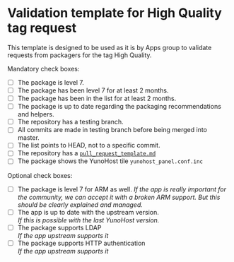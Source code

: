 # Validation template for High Quality tag request

This template is designed to be used as it is by Apps group to validate requests from packagers for the tag High Quality.

Mandatory check boxes:
- [ ] The package is level 7.
- [ ] The package has been level 7 for at least 2 months.
- [ ] The package has been in the list for at least 2 months.
- [ ] The package is up to date regarding the packaging recommendations and helpers.
- [ ] The repository has a testing branch.
- [ ] All commits are made in testing branch before being merged into master.
- [ ] The list points to HEAD, not to a specific commit.
- [ ] The repository has a [`pull_request_template.md`](https://github.com/YunoHost/apps/blob/master/pull_request_template-HQ-apps.md)
- [ ] The package shows the YunoHost tile `yunohost_panel.conf.inc`

Optional check boxes:
- [ ] The package is level 7 for ARM as well.
*If the app is really important for the community, we can accept it with a broken ARM support. But this should be clearly explained and managed.*
- [ ] The app is up to date with the upstream version.  
*If this is possible with the last YunoHost version.*
- [ ] The package supports LDAP  
*If the app upstream supports it*
- [ ] The package supports HTTP authentication  
*If the app upstream supports it*
